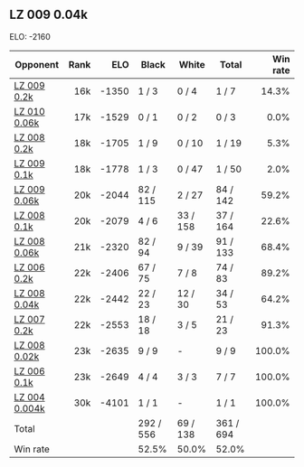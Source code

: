 ## LZ 009 0.04k ##

ELO: -2160

Opponent | Rank | ELO | Black | White | Total | Win rate
---------|-----:|----:|-------|-------|-------|-------:
[LZ 009 0.2k](LZ%20009%200.2k.md) | 16k | -1350 | 1 / 3 | 0 / 4 | 1 / 7 | 14.3%
[LZ 010 0.06k](LZ%20010%200.06k.md) | 17k | -1529 | 0 / 1 | 0 / 2 | 0 / 3 | 0.0%
[LZ 008 0.2k](LZ%20008%200.2k.md) | 18k | -1705 | 1 / 9 | 0 / 10 | 1 / 19 | 5.3%
[LZ 009 0.1k](LZ%20009%200.1k.md) | 18k | -1778 | 1 / 3 | 0 / 47 | 1 / 50 | 2.0%
[LZ 009 0.06k](LZ%20009%200.06k.md) | 20k | -2044 | 82 / 115 | 2 / 27 | 84 / 142 | 59.2%
[LZ 008 0.1k](LZ%20008%200.1k.md) | 20k | -2079 | 4 / 6 | 33 / 158 | 37 / 164 | 22.6%
[LZ 008 0.06k](LZ%20008%200.06k.md) | 21k | -2320 | 82 / 94 | 9 / 39 | 91 / 133 | 68.4%
[LZ 006 0.2k](LZ%20006%200.2k.md) | 22k | -2406 | 67 / 75 | 7 / 8 | 74 / 83 | 89.2%
[LZ 008 0.04k](LZ%20008%200.04k.md) | 22k | -2442 | 22 / 23 | 12 / 30 | 34 / 53 | 64.2%
[LZ 007 0.2k](LZ%20007%200.2k.md) | 22k | -2553 | 18 / 18 | 3 / 5 | 21 / 23 | 91.3%
[LZ 008 0.02k](LZ%20008%200.02k.md) | 23k | -2635 | 9 / 9 | - | 9 / 9 | 100.0%
[LZ 006 0.1k](LZ%20006%200.1k.md) | 23k | -2649 | 4 / 4 | 3 / 3 | 7 / 7 | 100.0%
[LZ 004 0.004k](LZ%20004%200.004k.md) | 30k | -4101 | 1 / 1 | - | 1 / 1 | 100.0%
Total | | | 292 / 556 | 69 / 138 | 361 / 694 | 
Win rate| | | 52.5% | 50.0% | 52.0% | 

